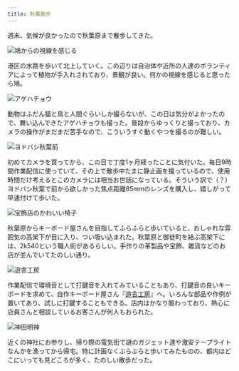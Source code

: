```yaml
---
title: 秋葉散歩
---
```

週末、気候が良かったので秋葉原まで散歩してきた。

![](https://lh6.googleusercontent.com/qjg9VXykNd4xOTL1jsMBGojEN8eKu10az4yzdGvGVPSq2sSPH6qJvzP5kEKf7bGP0bB4tb7st6z3yfQ3bPPxgxo3e1h-ZNDJI-uj7Jo5bshg7wH7n_V4JM7Eq0ocylSBDDJnosIojpviMLLQVJvDVhV1_6o2FcLgsP2nN6JMC-Px49-yTMM06u2PL-bH7A "鳩からの視線を感じる")

港区の水路を歩いて北上していく。この辺りは自治体や近所の人達のボランティアによって植物が手入れされており、景観が良い。何かの視線を感じると思ったら鳩。

![](https://lh3.googleusercontent.com/AtNlPmtnlYaV1wb6HT1LeVYHtLc50HSqUH_f5uUCjDsRgHO3bIC6j828BgCvBpNfnX20xoi7U6yTLtwUV4lnPsK_-685B1dUIfpwafEj10q74SVSpipgct_WhPuIrkTfZur26jSZV1VlHVTcIEICXT6VIyuG8G7q5GnHX1D5Kmhi7JPDLm55t6CN-MhCEg "アゲハチョウ")

動物はふだん猫と鳥と人間ぐらいしか撮らないが、この日は気分がよかったので、舞い込んできたアゲハチョウも撮った。普段からゆっくりと撮っており、カメラの操作がまだまだ苦手なので、こういうすぐ動くやつを撮るのが難しい。

![](https://lh5.googleusercontent.com/55BnuKOREfZhfCZjTm_sljhU0xI2goS6WEsDvMvo-kFVwh94KKDPDranDVhPUHo8Hk7T3ukFWyPjMcDqI8VF-OKKhxFS5Q1NmjUflHKAP5ecpCCwG1QVFT46DiVCRhYxkNDJJfj7qjVxxMOAGkyy2qfNCXFw5MXaD-MnY0SKh2TT7u_unlleTVpPLgsfDA "ヨドバシ秋葉前")

初めてカメラを買ってから、この日で丁度1ヶ月経ったことに気付いた。毎日9時間作業配信に使っていて、その上で散歩中たまに静止画を撮っているので、使用時間だけ考えるとこのカメラには相当お世話になっている。そういう訳で（？）ヨドバシ秋葉で前から欲しかった焦点距離85mmのレンズを購入し、嬉しがって早速付けて歩いた。

![](https://lh5.googleusercontent.com/trEzcwlS94ZCm99YcypsdVmUe8Y1mMfkcx4PsveXF8tu1wqcQZZooZhAAJvsCfqQ2MAyC4RsiBPjCRoZwGavH29M-zD2IVVLriU52eM_FIdOwDG6FNbT80-zjmGZeiNAH4eW3P5SurMDSOHti8O4O7YQVvXr-frm3CKq9COLgBUbe_odmY8A4Oa9VBDyDw "宝飾店のかわいい椅子")

秋葉原からキーボード屋さんを目指してふらふらと歩いていると、おしゃれな雰囲気の高架下が目に入り、つい吸い込まれた。秋葉原と御徒町を結ぶ高架下には、2k540という職人街があるらしい。手作りの革製品や宝飾、雑貨などのお店が並んでいてたのしい通り。

![](https://lh4.googleusercontent.com/HTx2ozTQ4ahLpaj7xiyx2mhvFdCJ8Gf1Eisk9DbKbebrRzOKZFqbM1PY7HQaTXHn6n2bTrQMI1jjM-VkD4FKyP1WZKyeJNnHb5xnOAC_ANv39w19rCTYSyKn-9DVACFW0gx_iqjwcXkjvhzwnZ-6lq8yXkmN3LvpoPa47b6NxkuPjRUZDf0OVN4HcEBahQ "遊舎工房")

作業配信で環境音として打鍵音を入れてみていることもあり、打鍵音の良いキーボードを求めて、自作キーボード屋さん『[遊舎工房](https://yushakobo.jp/)』へ。いろんな部品や作例が置いてあり、試しに打鍵することもできる。店内はかなり賑わっており、熱心に店員さんと相談しているお客さんが何人もおられた。

![](https://lh6.googleusercontent.com/T1VReBE9Bd6_f_2K9v-CAhvnJ0l1Ivxw6PX5QuO480ae2eMIAAJYNu97NSFgjL_dXqLPWP0Tdt1WkgpFdfZ81jD8wcLIs10cA35d5jFxfofXzvQlIEiUj1kfLVlmnHwSx6E3qFBAQPF9MdNumgbCHVs2izb4cv9JJyv6TMROpnd4G_0ZGHU-zWRfPqJqOg "神田明神")

近くの神社にお参りし、帰り際の電気街で謎のガジェット達や激安テープライトなんかを漁ってから帰宅。特に計画なくぶらぶらと歩いてみたものの、都内はどこにいっても見どころが多く、たのしい散歩だった。

